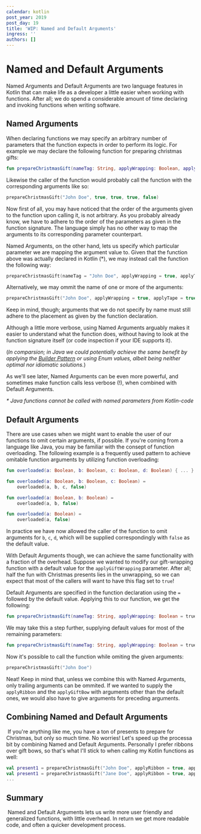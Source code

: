 ```yaml
---
calendar: kotlin
post_year: 2019
post_day: 19
title: 'WIP: Named and Default Arguments'
ingress: ''
authors: []
---
```

# Named and Default Arguments

Named Arguments and Default Arguments are two language features in Kotlin that can make life as a developer a little easier when working with functions. After all; we do spend a considerable amount of time declaring and invoking functions when writing software.

## Named Arguments

When declaring functions we may specify an arbitrary number of parameters that the function expects in order to perform its logic. For example we may declare the following function for preparing christmas gifts:

```kotlin
fun prepareChristmasGift(nameTag: String, applyWrapping: Boolean, applyTape: Boolean, applyRibbon: Boolean, applyGiftBow: Boolean) { ... }
```

Likewise the caller of the function would probably call the function with the corresponding arguments like so:

```kotlin
prepareChristmasGift("John Doe", true, true, true, false)
```

Now first of all, you may have noticed that the order of the arguments given to the function upon calling it, is not arbitrary. As you probably already know, we have to adhere to the order of the parameters as given in the function signature. The language simply has no other way to map the arguments to its corresponding parameter counterpart.

Named Arguments, on the other hand, lets us specify which particular parameter we are mapping the argument value to. Given that the function above was actually declared in Kotlin (\*), we may instead call the function the following way:

```kotlin
prepareChristmasGift(nameTag = "John Doe", applyWrapping = true, applyTape = true, applyRibbon = true, applyGiftBow = false)
```

Alternatively, we may ommit the name of one or more of the arguments:
​
```kotlin
prepareChristmasGift("John Doe", applyWrapping = true, applyTape = true, applyRibbon = true, applyGiftBow = false)
```

Keep in mind, though; arguments that we do not specify by name must still adhere to the placement as given by the function declaration.

Although a little more verbose, using Named Arguments arguably makes it easier to understand what the function does, without having to look at the function signature itself (or code inspection if your IDE supports it).

(_In comparsion; in Java we could potentially achieve the same benefit by applying the [Builder Pattern](https://en.wikipedia.org/wiki/Builder_patternhttps://en.wikipedia.org/wiki/Builder_pattern) or using Enum values, albeit being neither optimal nor idiomatic solutions._)

As we'll see later, Named Arguments can be even more powerful, and sometimes make function calls less verbose (!), when combined with Default Arguments.

_\* Java functions cannot be called with named parameters from Kotlin-code_

## Default Arguments

There are use cases when we might want to enable the user of our functions to omit certain arguments, if possible. If you're coming from a language like Java, you may be familiar with the consept of function overloading. The following example is a frequently used pattern to achieve omitable function arguments by utilizing function overloading:

```kotlin
fun overloaded(a: Boolean, b: Boolean, c: Boolean, d: Boolean) { ... }

fun overloaded(a: Boolean, b: Boolean, c: Boolean) =
    overloaded(a, b, c, false)

fun overloaded(a: Boolean, b: Boolean) =
    overloaded(a, b, false)

fun overloaded(a: Boolean) =
    overloaded(a, false)
```

In practice we have now allowed the caller of the function to omit arguments for `b`, `c`, `d`, which will be supplied correspondingly with `false` as the default value.

With Default Arguments though, we can achieve the same functionality with a fraction of the overhead. Suppose we wanted to modify our gift-wrapping function with a default value for the `applyGiftWrapping` parameter. After all; half the fun with Christmas presents lies in the unwrapping, so we can expect that most of the callers will want to have this flag set to `true`!

Default Arguments are specified in the function declaration using the `=` followed by the default value. Applying this to our function, we get the following:

```kotlin
fun prepareChristmasGift(nameTag: String, applyWrapping: Boolean = true, applyTape: Boolean, applyRibbon: Boolean, applyGiftBow: Boolean) { ... }
```

We may take this a step further, supplying default values for most of the remaining parameters:

```kotlin
fun prepareChristmasGift(nameTag: String, applyWrapping: Boolean = true, applyTape: Boolean = true, applyRibbon: Boolean = false, applyGiftBow: Boolean = true) { ... }
```

Now it's possible to call the function while omiting the given arguments:

```kotlin
prepareChristmasGift("John Doe")
```

Neat! Keep in mind that, unless we combine this with Named Arguments, only trailing arguments can be ommited. If we wanted to supply the `applyRibbon` and the `applyGiftBow` with arguments other than the default ones, we would also have to give arguments for preceding arguments.
​
## Combining Named and Default Arguments
​
If you're anything like me, you have a ton of presents to prepare for Christmas, but only so much time. No worries! Let's speed up the processa bit by combining Named and Default Arguments. Personally I prefer ribbons over gift bows, so that's what I'll stick to when calling my Kotlin functions as well:
​
```kotlin
val present1 = prepareChristmasGift("John Doe", applyRibbon = true, applyGiftBow = false)
val present1 = prepareChristmasGift("Jane Doe", applyRibbon = true, applyGiftBow = false)
...
```

## Summary
​
Named and Default Arguments lets us write more user friendly and generalized functions, with little overhead. In return we get more readable code, and often a quicker development process.
